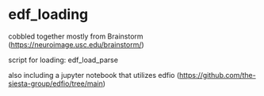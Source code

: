 # edf_loading
 cobbled together mostly from Brainstorm (https://neuroimage.usc.edu/brainstorm/)
 
 script for loading: edf_load_parse

 also including a jupyter notebook that utilizes edfio (https://github.com/the-siesta-group/edfio/tree/main)
